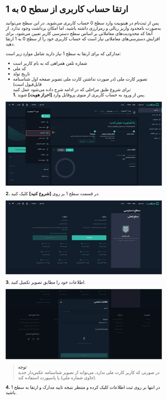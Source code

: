 #  ارتقا حساب کاربری از سطح 0 به 1
پس از ثبت‌نام در هیتوبیت وارد سطح 0 حساب کاربری می‌شوید. در این سطح می‌توانید به‌صورت نامحدود واریز ریالی و رمزارزی داشته باشید، اما امکان برداشت وجود ندارد. از آنجا که محدودیت‌های معاملاتی بر اساس سطح دسترسی کاربر تعیین می‌شود، برای افزایش دسترسی‌های معاملاتی نیاز است که حساب کاربری خود را از سطح 0 به 1 ارتقا دهید. 

مدارکی که برای ارتقا به سطح 1 نیاز دارید شامل موارد زیر است:
- شماره تلفن همراهی که به نام کاربر است
- کد ملی
- تاریخ تولد
- تصویر کارت ملی (در صورت نداشتن کارت ملی تصویر صفحه اول شناسنامه قابل‌قبول است)<br>
برای شروع طبق مراحلی که در ادامه شرح داده می‌شود عمل کنید:<br>
**1.** پس از ورود به حساب کاربری از منوی پروفایل وارد **[احراز هویت]** شوید.

![احراز هویت](./Images/authentication.jpg)

**2.**  در قسمت سطح 1 بر روی **[شروع کنید]** کلیک کنید.   

![ارتقا به سطح 1 حساب کاربری ](./Images/start-level1.jpg)

**3.** اطلاعات خود را مطابق تصویر تکمیل کنید.

![ورود اطلاعات برای ارتقا به سطح 1](./Images/complete-level1-information.jpg)

> **توجه** <br> در صورتی که کاربر کارت ملی ندارد، می‌تواند از تصویر شناسنامه عکس‌دار جدید (حاوی شماره ملی) یا پاسپورت استفاده کند.

**4.**  در انتها بر روی ثبت اطلاعات کلیک کرده و منتظر نتیجه تایید مدارک و ارتقا به سطح 1 باشید. 
